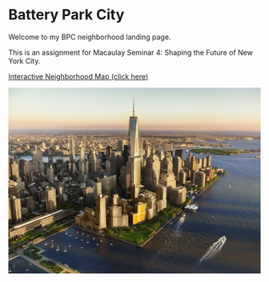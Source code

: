 # Battery Park City
Welcome to my BPC neighborhood landing page.

This is an assignment for Macaulay Seminar 4: Shaping the Future of New York City.

[Interactive Neighborhood Map (click here)](../master/hw5-2.geojson)

![alt-text][bpcskyline]

[bpcskyline]: https://github.com/matthewbinshtok/Battery-Park-City/blob/master/bpcskyline.jpg "BPC from above"

